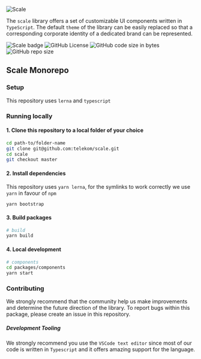 ![Scale](assets/scale-banner-ascii-light.png)

The `scale` library offers a set of customizable UI components written in `TypeScript`. The default `theme` of the library can be easily replaced so that a corresponding corporate identity of a dedicated brand can be represented.

![Scale badge](https://img.shields.io/badge/telekom-scale-%23e20074.svg) ![GitHub License](https://img.shields.io/github/license/telekom/scale.svg?style=flat-square) ![GitHub code size in bytes](https://img.shields.io/github/languages/code-size/telekom/scale.svg?style=flat-square) ![GitHub repo size](https://img.shields.io/github/repo-size/telekom/scale.svg?style=flat-square)

## Scale Monorepo

### Setup

This repository uses `lerna` and `typescript`

### Running locally

#### 1. Clone this repository to a local folder of your choice

```bash
cd path-to/folder-name
git clone git@github.com:telekom/scale.git
cd scale
git checkout master
```

#### 2. Install dependencies

This repository uses `yarn lerna`, for the symlinks to work correctly we use `yarn` in favour of `npm`

```bash
yarn bootstrap
```

#### 3. Build packages

```bash
# build
yarn build
```

#### 4. Local development

```bash
# components
cd packages/components
yarn start
```

### Contributing

We strongly recommend that the community help us make improvements and determine the future direction of the library. To report bugs within this package, please create an issue in this repository.


##### Development Tooling

We strongly recommend you use the `VSCode text editor` since most of our code is written in `Typescript` and it offers amazing support for the language.

